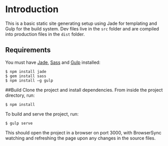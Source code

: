 # Introduction

This is a basic static site generating setup using Jade for templating and Gulp for the build system. Dev files live in the `src` folder and are compiled into production files in the `dist` folder.

## Requirements
You must have [Jade](http://jade-lang.com), [Sass](http://sass-lang.com/) and [Gulp](http://gulpjs.com) installed:

```
$ npm install jade
$ gem install sass
$ npm install —g gulp
```

##Build
Clone the project and install dependencies. From inside the project directory, run:

```
$ npm install
```

To build and serve the project, run:

```
$ gulp serve
```

This should open the project in a browser on port 3000, with BrowserSync watching and refreshing the page upon any changes in the source files.